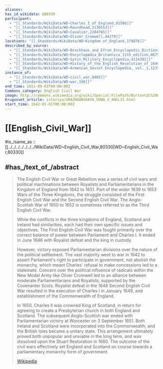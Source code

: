 ```yaml
---
aliases:
has_id_wikidata: Q80330
participant:
  - "[[_Standards/WikiData/WD~Charles_I_of_England,81506]]"
  - "[[_Standards/WikiData/WD~Roundhead,1130553]]"
  - "[[_Standards/WikiData/WD~Cavalier,2284765]]"
  - "[[_Standards/WikiData/WD~Oliver_Cromwell,44279]]"
locations: "[[_Standards/WikiData/WD~Kingdom_of_England,179876]]"
described_by_source:
  - "[[_Standards/WikiData/WD~Brockhaus_and_Efron_Encyclopedic_Dictionary,602358]]"
  - "[[_Standards/WikiData/WD~Encyclopædia_Britannica_11th_edition,867541]]"
  - "[[_Standards/WikiData/WD~Sytin_Military_Encyclopedia,4114391]]"
  - "[[_Standards/WikiData/WD~History_of_the_English_Revolution_of_1640,10863831]]"
  - "[[_Standards/WikiData/WD~Armenian_Soviet_Encyclopedia,_vol._1,123560817]]"
instance_of:
  - "[[_Standards/WikiData/WD~civil_war,8465]]"
  - "[[_Standards/WikiData/WD~war,198]]"
end_time: 1651-09-03T00:00:00Z
Commons_category: English Civil War
image: http://commons.wikimedia.org/wiki/Special:FilePath/Burton%2C%20William%20Shakespeare-%20The%20Wounded%20Cavalier.jpg
Krugosvet_article: istoriya/GRAZHDANSKAYA_VONA_V_ANGLII.html
start_time: 1642-01-01T00:00:00Z
---
```


# [[English_Civil_War]] 

#is_/same_as :: [[../../../../../../../WikiData/WD~English_Civil_War,80330|WD~English_Civil_War,80330]] 

## #has_/text_of_/abstract 

> The English Civil War or Great Rebellion was a series of civil wars and political machinations between Royalists and Parliamentarians in the Kingdom of England from 1642 to 1651. Part of the wider 1639 to 1653 Wars of the Three Kingdoms, the struggle consisted of the First English Civil War and the Second English Civil War. The Anglo-Scottish War of 1650 to 1652 is sometimes referred to as the Third English Civil War.
>
> While the conflicts in the three kingdoms of England, Scotland and Ireland had similarities, each had their own specific issues and objectives. The First English Civil War was fought primarily over the correct balance of power between Parliament and Charles I. It ended in June 1646 with Royalist defeat and the king in custody.
>
> However, victory exposed Parliamentarian divisions over the nature of the political settlement. The vast majority went to war in 1642 to assert Parliament's right to participate in government, not abolish the monarchy, which meant Charles' refusal to make concessions led to a stalemate. Concern over the political influence of radicals within the New Model Army like Oliver Cromwell led to an alliance between moderate Parliamentarians and Royalists, supported by the Covenanter Scots. Royalist defeat in the 1648 Second English Civil War resulted in the execution of Charles I in January 1649, and establishment of the Commonwealth of England.
>
> In 1650, Charles II was crowned King of Scotland, in return for agreeing to create a Presbyterian church in both England and Scotland. The subsequent Anglo-Scottish war ended with Parliamentarian victory at Worcester on 3 September 1651. Both Ireland and Scotland were incorporated into the Commonwealth, and the British Isles became a unitary state. This arrangement ultimately proved both unpopular and unviable in the long term, and was dissolved upon the Stuart Restoration in 1660. The outcome of the civil wars effectively set England and Scotland on course towards a parliamentary monarchy form of government.
>
> [Wikipedia](https://en.wikipedia.org/wiki/English%20Civil%20War) 

